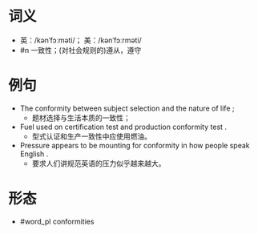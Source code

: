 # 词义
- 英：/kənˈfɔːməti/； 美：/kənˈfɔːrməti/
- #n 一致性；(对社会规则的)遵从，遵守
# 例句
- The conformity between subject selection and the nature of life ;
	- 题材选择与生活本质的一致性；
- Fuel used on certification test and production conformity test .
	- 型式认证和生产一致性中应使用燃油。
- Pressure appears to be mounting for conformity in how people speak English .
	- 要求人们讲规范英语的压力似乎越来越大。
# 形态
- #word_pl conformities

